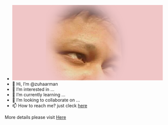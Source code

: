 - ![zuha](zuha.png)
- 👋 Hi, I’m @zuhaarman
- 👀 I’m interested in ...
- 🌱 I’m currently learning ...
- 💞️ I’m looking to collaborate on ...
- 📫 How to reach me? just cleck [here](http://en.gravatar.com/zuhaarman)

<!---
zuhaarman/zuhaarman is a ✨ special ✨ repository because its `README.md` (this file) appears on your GitHub profile.
You can click the Preview link to take a look at your changes.
--->
More details please visit [Here](https://az.zuhaworld.com/az/)

